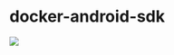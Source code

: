 # docker-android-sdk
[![](https://images.microbadger.com/badges/image/robedge/docker-android-sdk.svg)](https://microbadger.com/images/robedge/docker-android-sdk "Get your own image badge on microbadger.com")
